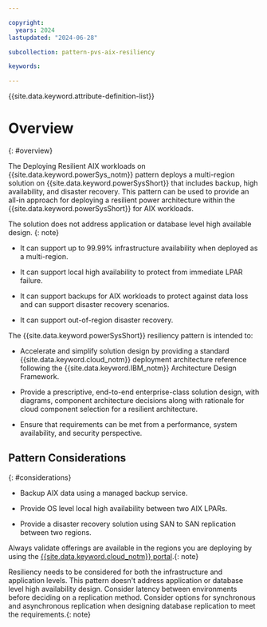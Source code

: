 ```yaml
---

copyright:
  years: 2024
lastupdated: "2024-06-28"

subcollection: pattern-pvs-aix-resiliency

keywords:

---
```


{{site.data.keyword.attribute-definition-list}}

# Overview
{: #overview}

The Deploying Resilient AIX workloads on {{site.data.keyword.powerSys_notm}} pattern deploys a multi-region solution on {{site.data.keyword.powerSysShort}} that includes backup, high availability, and disaster recovery. This pattern can be used to provide an all-in approach for deploying a resilient power architecture within the {{site.data.keyword.powerSysShort}} for AIX workloads. 

The solution does not address application or database level high available design.
{: note}

- It can support up to 99.99% infrastructure availability when deployed as a multi-region.

- It can support local high availability to protect from immediate LPAR failure.

- It can support backups for AIX workloads to protect against data loss and can support disaster recovery scenarios.

- It can support out-of-region disaster recovery.

The {{site.data.keyword.powerSysShort}} resiliency pattern is intended to:

- Accelerate and simplify solution design by providing a standard {{site.data.keyword.cloud_notm}} deployment architecture reference following the {{site.data.keyword.IBM_notm}} Architecture Design Framework.

- Provide a prescriptive, end-to-end enterprise-class solution design, with diagrams, component architecture decisions along with rationale for cloud component selection for a resilient architecture.

- Ensure that requirements can be met from a performance, system availability, and security perspective.

## Pattern Considerations
{: #considerations}

- Backup AIX data using a managed backup service.

- Provide OS level local high availability between two AIX LPARs.

- Provide a disaster recovery solution using SAN to SAN replication between two regions.

Always validate offerings are available in the regions you are deploying by using the [{{site.data.keyword.cloud_notm}} portal](https://cloud.ibm.com/login).{: note}

Resiliency needs to be considered for both the infrastructure and application levels. This pattern doesn't address application or database level high availability design. Consider latency between environments before deciding on a replication method. Consider options for synchronous and asynchronous replication when designing database replication to meet the requirements.{: note}
